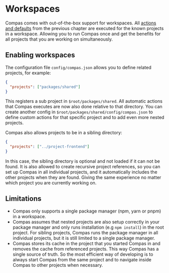 # Workspaces

Compas comes with out-of-the-box support for workspaces. All
[actions and defaults](/docs/actions-and-defaults.html) from the previous
chapter are executed for the known projects in a workspace. Allowing you to run
Compas once and get the benefits for all projects that you are working on
simultaneously.

## Enabling workspaces

The configuration file `config/compas.json` allows you to define related
projects, for example:

```json [config/compas.json]
{
  "projects": ["packages/shared"]
}
```

This registers a sub project in `$root/packages/shared`. All automatic actions
that Compas executes are now also done relative to that directory. You can
create another config in `$root/packages/shared/config/compas.json` to define
custom actions for that specific project and to add even more nested projects.

Compas also allows projects to be in a sibling directory:

```json [config/compas.json]
{
  "projects": ["../project-frontend"]
}
```

In this case, the sibling directory is optional and not loaded if it can not be
found. It is also allowed to create recursive project references, so you can set
up Compas in all individual projects, and it automatically includes the other
projects when they are found. Giving the same experience no matter which project
you are currently working on.

## Limitations

- Compas only supports a single package manager (npm, yarn or pnpm) in a
  workspace.
- Compas assumes that nested projects are also setup correctly in your package
  manager and only runs installation (e.g `npm install`) in the root project.
  For sibling projects, Compas runs the package manager in all individual
  projects, but it is still limited to a single package manager.
- Compas stores its cache in the project that you started Compas in and removes
  the cache from referenced projects. This way Compas has a single source of
  truth. So the most efficient way of developing is to always start Compas from
  the same project and to navigate inside Compas to other projects when
  necessary.
